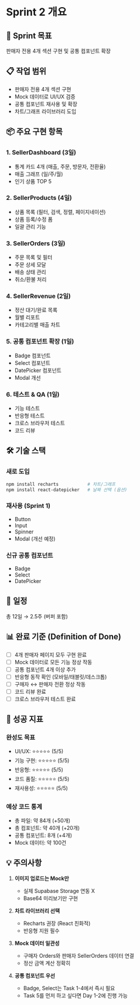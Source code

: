 # Sprint 2 개요

## 🎯 Sprint 목표
판매자 전용 4개 섹션 구현 및 공통 컴포넌트 확장

## 📋 작업 범위
- 판매자 전용 4개 섹션 구현
- Mock 데이터로 UI/UX 검증
- 공통 컴포넌트 재사용 및 확장
- 차트/그래프 라이브러리 도입

## 📦 주요 구현 항목

### 1. SellerDashboard (3일)
- 통계 카드 4개 (매출, 주문, 방문자, 전환율)
- 매출 그래프 (일/주/월)
- 인기 상품 TOP 5

### 2. SellerProducts (4일)
- 상품 목록 (필터, 검색, 정렬, 페이지네이션)
- 상품 등록/수정 폼
- 일괄 관리 기능

### 3. SellerOrders (3일)
- 주문 목록 및 필터
- 주문 상세 모달
- 배송 상태 관리
- 취소/환불 처리

### 4. SellerRevenue (2일)
- 정산 대기/완료 목록
- 월별 리포트
- 카테고리별 매출 차트

### 5. 공통 컴포넌트 확장 (1일)
- Badge 컴포넌트
- Select 컴포넌트
- DatePicker 컴포넌트
- Modal 개선

### 6. 테스트 & QA (1일)
- 기능 테스트
- 반응형 테스트
- 크로스 브라우저 테스트
- 코드 리뷰

## 🛠 기술 스택

### 새로 도입
```bash
npm install recharts           # 차트/그래프
npm install react-datepicker   # 날짜 선택 (옵션)
```

### 재사용 (Sprint 1)
- Button
- Input
- Spinner
- Modal (개선 예정)

### 신규 공통 컴포넌트
- Badge
- Select
- DatePicker

## 📅 일정
총 12일 → 2.5주 (버퍼 포함)

## 📊 완료 기준 (Definition of Done)
- [ ] 4개 판매자 페이지 모두 구현 완료
- [ ] Mock 데이터로 모든 기능 정상 작동
- [ ] 공통 컴포넌트 4개 이상 추가
- [ ] 반응형 동작 확인 (모바일/태블릿/데스크톱)
- [ ] 구매자 ↔ 판매자 전환 정상 작동
- [ ] 코드 리뷰 완료
- [ ] 크로스 브라우저 테스트 완료

## 🎯 성공 지표

### 완성도 목표
- UI/UX: ⭐⭐⭐⭐⭐ (5/5)
- 기능 구현: ⭐⭐⭐⭐⭐ (5/5)
- 반응형: ⭐⭐⭐⭐⭐ (5/5)
- 코드 품질: ⭐⭐⭐⭐⭐ (5/5)
- 재사용성: ⭐⭐⭐⭐⭐ (5/5)

### 예상 코드 통계
- 총 파일: 약 84개 (+50개)
- 총 컴포넌트: 약 40개 (+20개)
- 공통 컴포넌트: 8개 (+4개)
- Mock 데이터: 약 100건

## 💡 주의사항

1. **이미지 업로드는 Mock만**
   - 실제 Supabase Storage 연동 X
   - Base64 미리보기만 구현

2. **차트 라이브러리 선택**
   - Recharts 권장 (React 친화적)
   - 반응형 지원 필수

3. **Mock 데이터 일관성**
   - 구매자 Orders와 판매자 SellerOrders 데이터 연결
   - 정산 금액 계산 정확히

4. **공통 컴포넌트 우선**
   - Badge, Select는 Task 1-4에서 즉시 필요
   - Task 5를 먼저 하고 싶다면 Day 1-2에 진행 가능
